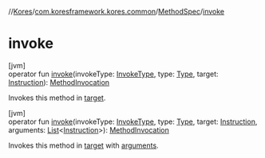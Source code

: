 //[Kores](../../../index.md)/[com.koresframework.kores.common](../index.md)/[MethodSpec](index.md)/[invoke](invoke.md)

# invoke

[jvm]\
operator fun [invoke](invoke.md)(invokeType: [InvokeType](../../com.koresframework.kores.base/-invoke-type/index.md), type: [Type](https://docs.oracle.com/javase/8/docs/api/java/lang/reflect/Type.html), target: [Instruction](../../com.koresframework.kores/-instruction/index.md)): [MethodInvocation](../../com.koresframework.kores.base/-method-invocation/index.md)

Invokes this method in [target](invoke.md).

[jvm]\
operator fun [invoke](invoke.md)(invokeType: [InvokeType](../../com.koresframework.kores.base/-invoke-type/index.md), type: [Type](https://docs.oracle.com/javase/8/docs/api/java/lang/reflect/Type.html), target: [Instruction](../../com.koresframework.kores/-instruction/index.md), arguments: [List](https://kotlinlang.org/api/latest/jvm/stdlib/kotlin.collections/-list/index.html)<[Instruction](../../com.koresframework.kores/-instruction/index.md)>): [MethodInvocation](../../com.koresframework.kores.base/-method-invocation/index.md)

Invokes this method in [target](invoke.md) with [arguments](invoke.md).
